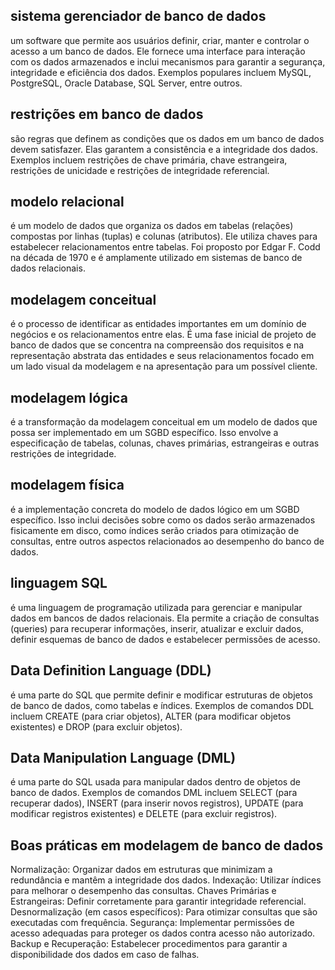 ## sistema gerenciador de banco de dados
um software que permite aos usuários definir, criar, manter e controlar o acesso a um banco de dados. Ele fornece uma interface para interação com os dados armazenados e inclui mecanismos para garantir a segurança, integridade e eficiência dos dados. Exemplos populares incluem MySQL, PostgreSQL, Oracle Database, SQL Server, entre outros.

## restrições em banco de dados
são regras que definem as condições que os dados em um banco de dados devem satisfazer. Elas garantem a consistência e a integridade dos dados. Exemplos incluem restrições de chave primária, chave estrangeira, restrições de unicidade e restrições de integridade referencial.


## modelo relacional
é um modelo de dados que organiza os dados em tabelas (relações) compostas por linhas (tuplas) e colunas (atributos). Ele utiliza chaves para estabelecer relacionamentos entre tabelas. Foi proposto por Edgar F. Codd na década de 1970 e é amplamente utilizado em sistemas de banco de dados relacionais.

## modelagem conceitual
é o processo de identificar as entidades importantes em um domínio de negócios e os relacionamentos entre elas. É uma fase inicial de projeto de banco de dados que se concentra na compreensão dos requisitos e na representação abstrata das entidades e seus relacionamentos focado em um lado visual da modelagem e na apresentação para um possível cliente.

## modelagem lógica
é a transformação da modelagem conceitual em um modelo de dados que possa ser implementado em um SGBD específico. Isso envolve a especificação de tabelas, colunas, chaves primárias, estrangeiras e outras restrições de integridade.

## modelagem física
é a implementação concreta do modelo de dados lógico em um SGBD específico. Isso inclui decisões sobre como os dados serão armazenados fisicamente em disco, como índices serão criados para otimização de consultas, entre outros aspectos relacionados ao desempenho do banco de dados.

## linguagem SQL
é uma linguagem de programação utilizada para gerenciar e manipular dados em bancos de dados relacionais. Ela permite a criação de consultas (queries) para recuperar informações, inserir, atualizar e excluir dados, definir esquemas de banco de dados e estabelecer permissões de acesso.

## Data Definition Language (DDL)
é uma parte do SQL que permite definir e modificar estruturas de objetos de banco de dados, como tabelas e índices. Exemplos de comandos DDL incluem CREATE (para criar objetos), ALTER (para modificar objetos existentes) e DROP (para excluir objetos).

## Data Manipulation Language (DML)
é uma parte do SQL usada para manipular dados dentro de objetos de banco de dados. Exemplos de comandos DML incluem SELECT (para recuperar dados), INSERT (para inserir novos registros), UPDATE (para modificar registros existentes) e DELETE (para excluir registros).

## Boas práticas em modelagem de banco de dados
Normalização: Organizar dados em estruturas que minimizam a redundância e mantêm a integridade dos dados.
Indexação: Utilizar índices para melhorar o desempenho das consultas.
Chaves Primárias e Estrangeiras: Definir corretamente para garantir integridade referencial.
Desnormalização (em casos específicos): Para otimizar consultas que são executadas com frequência.
Segurança: Implementar permissões de acesso adequadas para proteger os dados contra acesso não autorizado.
Backup e Recuperação: Estabelecer procedimentos para garantir a disponibilidade dos dados em caso de falhas.